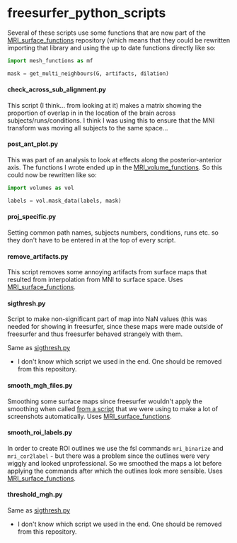 # freesurfer_python_scripts

Several of these scripts use some functions that are now part of the
[MRI_surface_functions](https://github.com/Goffaux-Lab/MRI_surface_functions)
repository (which means that they could be rewritten importing that library and
using the up to date functions directly like so:

```python
import mesh_functions as mf

mask = get_multi_neighbours(G, artifacts, dilation)
```

#### check_across_sub_alignment.py
This script (I think... from looking at it) makes a matrix showing the
proportion of overlap in in the location of the brain across
subjects/runs/conditions. I think I was using this to ensure that the MNI
transform was moving all subjects to the same space...

#### post_ant_plot.py
This was part of an analysis to look at effects along the posterior-anterior
axis. The functions I wrote ended up in the
[MRI_volume_functions](https://github.com/Goffaux-Lab/MRI_volume_functions).
So this could now be rewritten like so: 

```python
import volumes as vol

labels = vol.mask_data(labels, mask)
```

#### proj_specific.py
Setting common path names, subjects numbers, conditions, runs etc. so they
don't have to be entered in at the top of every script.

#### remove_artifacts.py
This script removes some annoying artifacts from surface maps that resulted
from interpolation from MNI to surface space. 
Uses [MRI_surface_functions](https://github.com/Goffaux-Lab/MRI_surface_functions).

#### sigthresh.py
Script to make non-significant part of map into NaN values (this was needed for
showing in freesurfer, since these maps were made outside of freesurfer and
thus freesurfer behaved strangely with them.

Same as
[sigthresh.py](https://github.com/Goffaux-Lab/freesurfer_python_scripts#sigthreshpy)
- I don't know which script we used in the end. One should be removed from this
  repository.

#### smooth_mgh_files.py
Smoothing some surface maps since freesurfer wouldn't apply the smoothing when
called [from a script](https://github.com/Goffaux-Lab/freesurfer_bash_scripts/blob/main/screenshots.sh)
that we were using to make a lot of screenshots automatically.
Uses [MRI_surface_functions](https://github.com/Goffaux-Lab/MRI_surface_functions).

#### smooth_roi_labels.py
In order to create ROI outlines we use the fsl commands `mri_binarize` and
`mri_cor2label` - but there was a problem since the outlines were very wiggly
and looked unprofessional. So we smoothed the maps a lot before applying the
commands after which the outlines look more sensible.
Uses [MRI_surface_functions](https://github.com/Goffaux-Lab/MRI_surface_functions).

#### threshold_mgh.py
Same as
[sigthresh.py](https://github.com/Goffaux-Lab/freesurfer_python_scripts#sigthreshpy)
- I don't know which script we used in the end. One should be removed from this
  repository.


